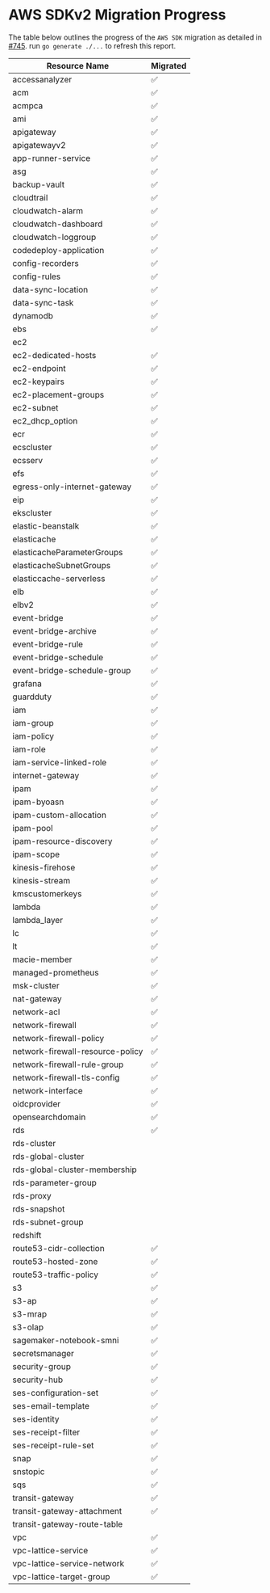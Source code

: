 # AWS SDKv2 Migration Progress

The table below outlines the progress of the `AWS SDK` migration as detailed in [#745](https://github.com/gruntwork-io/cloud-nuke/issues/745).
run `go generate ./...` to refresh this report.


| Resource Name                    | Migrated           |
|----------------------------------|--------------------|
| accessanalyzer                   | :white_check_mark: |
| acm                              | :white_check_mark: |
| acmpca                           | :white_check_mark: |
| ami                              | :white_check_mark: |
| apigateway                       | :white_check_mark: |
| apigatewayv2                     | :white_check_mark: |
| app-runner-service               | :white_check_mark: |
| asg                              | :white_check_mark: |
| backup-vault                     | :white_check_mark: |
| cloudtrail                       | :white_check_mark: |
| cloudwatch-alarm                 | :white_check_mark: |
| cloudwatch-dashboard             | :white_check_mark: |
| cloudwatch-loggroup              | :white_check_mark: |
| codedeploy-application           | :white_check_mark: |
| config-recorders                 | :white_check_mark: |
| config-rules                     | :white_check_mark: |
| data-sync-location               | :white_check_mark: |
| data-sync-task                   | :white_check_mark: |
| dynamodb                         | :white_check_mark: |
| ebs                              | :white_check_mark: |
| ec2                              |                    |
| ec2-dedicated-hosts              | :white_check_mark: |
| ec2-endpoint                     | :white_check_mark: |
| ec2-keypairs                     | :white_check_mark: |
| ec2-placement-groups             | :white_check_mark: |
| ec2-subnet                       | :white_check_mark: |
| ec2_dhcp_option                  | :white_check_mark: |
| ecr                              | :white_check_mark: |
| ecscluster                       | :white_check_mark: |
| ecsserv                          | :white_check_mark: |
| efs                              | :white_check_mark: |
| egress-only-internet-gateway     | :white_check_mark: |
| eip                              | :white_check_mark: |
| ekscluster                       | :white_check_mark: |
| elastic-beanstalk                | :white_check_mark: |
| elasticache                      | :white_check_mark: |
| elasticacheParameterGroups       | :white_check_mark: |
| elasticacheSubnetGroups          | :white_check_mark: |
| elasticcache-serverless          | :white_check_mark: |
| elb                              | :white_check_mark: |
| elbv2                            | :white_check_mark: |
| event-bridge                     | :white_check_mark: |
| event-bridge-archive             | :white_check_mark: |
| event-bridge-rule                | :white_check_mark: |
| event-bridge-schedule            | :white_check_mark: |
| event-bridge-schedule-group      | :white_check_mark: |
| grafana                          | :white_check_mark: |
| guardduty                        | :white_check_mark: |
| iam                              | :white_check_mark: |
| iam-group                        | :white_check_mark: |
| iam-policy                       | :white_check_mark: |
| iam-role                         | :white_check_mark: |
| iam-service-linked-role          | :white_check_mark: |
| internet-gateway                 | :white_check_mark: |
| ipam                             | :white_check_mark: |
| ipam-byoasn                      | :white_check_mark: |
| ipam-custom-allocation           | :white_check_mark: |
| ipam-pool                        | :white_check_mark: |
| ipam-resource-discovery          | :white_check_mark: |
| ipam-scope                       | :white_check_mark: |
| kinesis-firehose                 | :white_check_mark: |
| kinesis-stream                   | :white_check_mark: |
| kmscustomerkeys                  | :white_check_mark: |
| lambda                           | :white_check_mark: |
| lambda_layer                     | :white_check_mark: |
| lc                               | :white_check_mark: |
| lt                               | :white_check_mark: |
| macie-member                     | :white_check_mark: |
| managed-prometheus               | :white_check_mark: |
| msk-cluster                      | :white_check_mark: |
| nat-gateway                      | :white_check_mark: |
| network-acl                      | :white_check_mark: |
| network-firewall                 | :white_check_mark: |
| network-firewall-policy          | :white_check_mark: |
| network-firewall-resource-policy | :white_check_mark: |
| network-firewall-rule-group      | :white_check_mark: |
| network-firewall-tls-config      | :white_check_mark: |
| network-interface                | :white_check_mark: |
| oidcprovider                     | :white_check_mark: |
| opensearchdomain                 | :white_check_mark: |
| rds                              | :white_check_mark: |
| rds-cluster                      |                    |
| rds-global-cluster               |                    |
| rds-global-cluster-membership    |                    |
| rds-parameter-group              |                    |
| rds-proxy                        |                    |
| rds-snapshot                     |                    |
| rds-subnet-group                 |                    |
| redshift                         |                    |
| route53-cidr-collection          | :white_check_mark: |
| route53-hosted-zone              | :white_check_mark: |
| route53-traffic-policy           | :white_check_mark: |
| s3                               | :white_check_mark: |
| s3-ap                            | :white_check_mark: |
| s3-mrap                          | :white_check_mark: |
| s3-olap                          | :white_check_mark: |
| sagemaker-notebook-smni          | :white_check_mark: |
| secretsmanager                   | :white_check_mark: |
| security-group                   | :white_check_mark: |
| security-hub                     | :white_check_mark: |
| ses-configuration-set            | :white_check_mark: |
| ses-email-template               | :white_check_mark: |
| ses-identity                     | :white_check_mark: |
| ses-receipt-filter               | :white_check_mark: |
| ses-receipt-rule-set             | :white_check_mark: |
| snap                             | :white_check_mark: |
| snstopic                         | :white_check_mark: |
| sqs                              | :white_check_mark: |
| transit-gateway                  | :white_check_mark: |
| transit-gateway-attachment       | :white_check_mark: |
| transit-gateway-route-table      |                    |
| vpc                              | :white_check_mark: |
| vpc-lattice-service              | :white_check_mark: |
| vpc-lattice-service-network      | :white_check_mark: |
| vpc-lattice-target-group         | :white_check_mark: |
